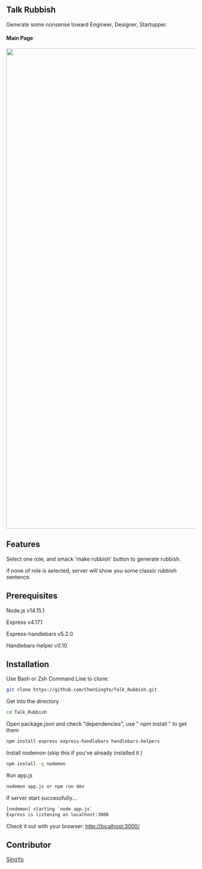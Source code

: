 ## Talk Rubbish

Generate some nonsense toward Engineer, Designer, Startupper.

#### Main Page
<img width="1276" alt="" src="https://user-images.githubusercontent.com/69234380/102718553-b97faa00-4323-11eb-9dba-2422ba83d1ba.png">

## **Features**

Select one role, and smack 'make rubbish' button to generate rubbish.

if none of role is selected, server will show you some classic rubbish sentence.

## **Prerequisites**

Node.js v14.15.1 

Express v4.17.1

Express-handlebars v5.2.0

Handlebars-helper v0.10

## I**nstallation**

Use Bash or Zsh Command Line to clone:

```bash
git clone https://github.com/ChenSingYo/Talk_Rubbish.git
```

Get into the directory

```bash
cd Talk_Rubbish
```

Open package.json and check "dependencies",  use  " npm install " to get them

```bash
npm install express express-handlebars handlebars-helpers
```

Install nodemon (skip this if you've already installed it )

```bash
npm install -g nodemon
```

Run app.js 

```bash
nodemon app.js or npm run dev
```

If server start successfully...

```bash
[nodemon] starting `node app.js`
Express is listening on localhost:3000
```

Check it out with your browser: [http://localhost:3000/](http://localhost:3000/) 

## C**ontributor**

[SingYo](https://github.com/ChenSingYo/)
